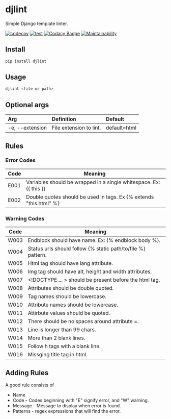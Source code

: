 # djlint

Simple Django template linter.

[![codecov](https://codecov.io/gh/Riverside-Healthcare/djlint/branch/master/graph/badge.svg?token=eNTG721BAA)](https://codecov.io/gh/Riverside-Healthcare/djlint)
[![test](https://github.com/Riverside-Healthcare/djlint/actions/workflows/test.yml/badge.svg)](https://github.com/Riverside-Healthcare/djlint/actions/workflows/test.yml)
[![Codacy Badge](https://app.codacy.com/project/badge/Grade/dba6338b0e7a4de896b45b382574f369)](https://www.codacy.com/gh/Riverside-Healthcare/djlint/dashboard?utm_source=github.com&amp;utm_medium=referral&amp;utm_content=Riverside-Healthcare/djlint&amp;utm_campaign=Badge_Grade)
[![Maintainability](https://api.codeclimate.com/v1/badges/5febe4111a36c7e0d2ed/maintainability)](https://codeclimate.com/github/Riverside-Healthcare/djlint/maintainability)

## Install

```sh
pip install djlint
```

## Usage

```sh
djlint <file or path>
```
## Optional args

| Arg | Definition | Default |
|:----|:-----------|:--------|
-e, --extension | File extension to lint. | default=html

## Rules

### Error Codes

| Code | Meaning                                                            |
|------|--------------------------------------------------------------------|
| E001 | Variables should be wrapped in a single whitespace. Ex: {{ this }} |
| E002 | Double quotes should be used in tags. Ex {% extends "this.html" %} |

### Warning Codes

| Code | Meaning                                                      |
|------|--------------------------------------------------------------|
| W003 | Endblock should have name. Ex: {% endblock body %}.          |
| W004 | Status urls should follow {% static path/to/file %} pattern. |
| W005 | Html tag should have lang attribute. |
| W006 | Img tag should have alt, height and width attributes. |
| W007 | \<!DOCTYPE ... > should be present before the html tag. |
| W008 | Attributes should be double quoted. |
| W009 | Tag names should be lowercase. |
| W010 | Attribute names should be lowercase. |
| W011 | Attirbute values should be quoted. |
| W012 | There should be no spaces around attribute =. |
| W013 | Line is longer than 99 chars. |
| W014 | More than 2 blank lines. |
| W015 | Follow h tags with a blank line. |
| W016 | Missging title tag in html. |


## Adding Rules

A good rule consists of

- Name
- Code - Codes beginning with "E" signify error, and "W" warning.
- Message - Message to display when error is found.
- Patterns - regex expressions that will find the error.
